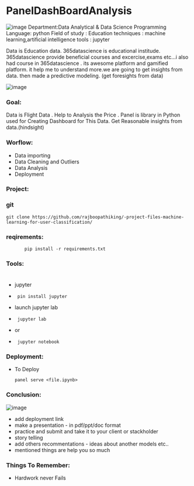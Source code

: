 # PanelDashBoardAnalysis

![image](https://images.unsplash.com/photo-1526628953301-3e589a6a8b74?q=80&w=2906&auto=format&fit=crop&ixlib=rb-4.0.3&ixid=M3wxMjA3fDB8MHxwaG90by1wYWdlfHx8fGVufDB8fHx8fA%3D%3D)
        Department:Data Analytical & Data Science
        Programming Language: python
        Field of study : Education 
        techniques : machine learning,artificial intelligence
        tools : jupyter

Data is Education data. 365datascience is educational institude. 365datascience provide beneficial courses and excercise,exams etc...i also had course in 365datascience . its awesome platform and gamified platform. it help me to understand more.we are going to get insights from data. then made a predictive modeling. (get foresights from data)

![image](https://images.unsplash.com/photo-1517048676732-d65bc937f952?q=80&w=2940&auto=format&fit=crop&ixlib=rb-4.0.3&ixid=M3wxMjA3fDB8MHxwaG90by1wYWdlfHx8fGVufDB8fHx8fA%3D%3D)

### Goal:
   Data is Flight Data . Help to Analysis the Price . Panel is library in Python used for Creating Dashboard for This Data. Get Reasonable insights from data.(hindsight)
### Worflow:
   * Data importing
   * Data Cleaning and Outliers
   * Data Analysis
   * Deployment

### Project:
   ### git
    git clone https://github.com/rajboopathiking/-project-files-machine-learning-for-user-classification/
   ### reqirements:
           pip install -r requirements.txt

### Tools:
   #
   * jupyter 
   *      pin install jupyter
   *  launch jupyter lab
   *      jupyter lab
   *  or
   *      jupyter notebook


### Deployment:

* To Deploy
  
      panel serve <file.ipynb>
         
### Conclusion:

![image](https://images.unsplash.com/photo-1499750310107-5fef28a66643?q=80&w=2940&auto=format&fit=crop&ixlib=rb-4.0.3&ixid=M3wxMjA3fDB8MHxwaG90by1wYWdlfHx8fGVufDB8fHx8fA%3D%3D)

   * add deployment link
   * make a presentation - in pdf/ppt/doc format
   * practice and submit and take it to your client or stackholder
   * story telling
   * add others recommentations - ideas about another models etc..
   * mentioned things are help you so much

### Things To Remember:
  * Hardwork never Fails
